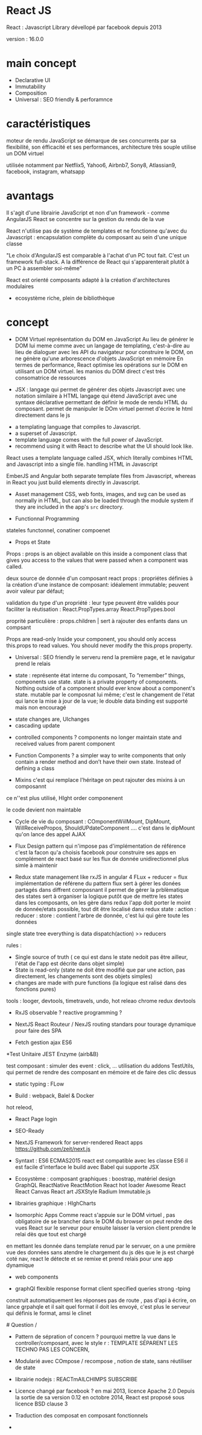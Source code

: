# React JS

React : Javascript Library dévellopé par facebook depuis 2013


version : 16.0.0


# main concept
- Declarative UI
- Immutability
- Composition
- Universal : SEO friendly & perforamnce

# caractéristiques 
moteur de rendu JavaScript
se démarque de ses concurrents par sa flexibilité, son éfficacité  et ses performances,
architecture très souple
utilise un DOM virtuel

utilisée notamment par Netflix5, Yahoo6, Airbnb7, Sony8, Atlassian9, facebook, instagram, whatsapp


# avantags
Il s'agit d'une librairie JavaScript et non d'un framework - comme AngularJS 
React se concentre sur la gestion du rendu de la vue

React n'utilise pas de système de templates et ne fonctionne qu'avec du Javascript : 
encapsulation complète du composant au sein d'une unique classe

"Le choix d'AngularJS est comparable à l'achat d'un PC tout fait. C'est un framework full-stack. 
A la différence de React qui s'apparenterait plutôt à un PC à assembler soi-même"

React est orienté composants
adapté à la création d'architectures modulaires

* ecosystème riche, plein de bibliothèque

# concept

* DOM Virtuel
représentation du DOM en JavaScript
Au lieu de générer le DOM lui meme comme avec un langage de templating, c'est-à-dire au lieu de dialoguer avec les API du navigateur pour construire le DOM, on ne génère qu'une arborescence d'objets JavaScript en mémoire
En termes de performance, React optimise les opérations sur le DOM en utilisant un DOM virtuel.
les manios du DOM direct c'est trés consomatrice de ressources

* JSX : 
langage qui permet de générer des objets Javascript avec une notation similaire à HTML
 langage qui étend JavaScript avec une syntaxe déclarative permettant de définir le mode de rendu HTML du composant.
permet de manipuler le DOm virtuel
permet d'écrire le html directement dans le js

- a templating language that compiles to Javascript.
- a superset of Javascript.
- template language comes with the full power of JavaScript.
- recommend using it with React to describe what the UI should look like.

React uses a template language called JSX, which literally combines HTML and Javascript into a single file.
handling HTML in Javascript


EmberJS and Angular both separate template files from Javascript, whereas in React you just build elements directly in Javascript.

* Asset management 
CSS, web fonts, images, and svg can be used as normally in HTML, but can also be loaded through the module system if they are included in the app's `src` directory.


* Functionnal Programming 

stateles functonnel, conatiner compoenet

* Props et State

Props : 
props  is an object available on  this  inside a component class that gives you access to the values that were passed when a component was called.

deux source de donnée d'un composant react
props : propriétes définies à la création d'une instance de composant: idéalement immutable; peuvent avoir valeur par défaut; 

validation du type d'un propriété  :
leur type peuvent être validés pour faciliter la réutisation : 
React.PropTypes.array
React.PropTypes.bool

proprité particulière : props.children | sert à rajouter des enfants dans un compsant

Props are read-only
Inside your component, you should only access  this.props  to read values. 
You should never modify the  this.props  property.

* Universal : SEO friendly
le serveru rend la première page, et le navigatur prend le relais

* state : 
représente état interne du composant,
To “remember” things, components use state.
state  is a private property of components. 
Nothing outside of a component should ever know about a component's state.
mutable par le composnat lui même;
c'est le changement de l'état qui lance la mise à jour de la vue;
le double data binding est supporté mais non encouragé

- state changes are, UIchanges
- cascading update


* controlled components ? 
  components no longer maintain state and received values from parent component

* Function Components ?
  a simpler way to write components that only contain a render method and don’t have their own state.
  Instead of defining a class
  
* Mixins
c'est qui remplace l'héritage
on peut rajouter des mixins à un composannt 

ce n''est plus utilisé, HIght order componenent

le code devient non maintable




* Cycle de vie du composant : 
COmponentWiilMount, DipMount, WillReceivePropos, ShouldUPdateComponent ....
c'est dans le dipMount qu'on lance des appel AJAX

* Flux 
Design pattern qui n'impose pas d'implémentation de référence
c'est la facon qu'a choisis facebook pour construire ses apps en complément de react
basé sur les flux de donnée unidirectionnel
plus simle à maintenir



*  Redux
state management
like rxJS in angular 4
FLux + reducer = flux
implémentation de référene du pattern flux
sert à gérer les donées partagés dans diffrent composnant
il permet de gérer la prblèmatique des states
sert à organiser la logique
putôt que de mettre les states dans les composants, on les gère dans redux
l'app doit porter le moint de donnée/etats possible, tout dit être localisé dans redux
state  : 
action : 
reducer :
store : contient l'arbre de donnée, c'est lui qui gère toute les données

single state tree
everything is data
dispatch(action) >> reducers

rules : 
- Single source of truth ( ce qui est dans le state nedoit pas être ailleur, l'état de l'app est décrite dans objet simple)
- State is read-only (state ne doit être modifié que par une action, pas directement, les changements sont des objets simples)
- changes are made with pure functions (la logique est ralisé dans des fonctions pures)

tools : looger, devtools, timetravels, undo, hot releao
chrome redux devtools

* RxJS
observable ?
reactive programming ?



* NextJS
 React Routeur / NexJS routing
standars pour tourage dynamique 
pour faire des SPA

* Fetch
gestion ajax
ES6

*Test Unitaire
JEST
Enzyme (airb&B)

test composant : 
simuler des event : click, ...
utilisation du addons TestUtils, qui permet de rendre des composant en mémoire et de faire des clic dessus 


* static typing : FLow


* Build : 
webpack, Balel
& Docker

hot releod, 

* React Page login

* SEO-Ready


* NextJS
Framework for server-rendered React apps
https://github.com/zeit/next.js


* Syntaxt : ES6
ECMAS2015
react est compatible avec les classe ES6
il est facile d'interface le build avec Babel qui supporte JSX

* Ecosystème :
composant graphiques : boostrap, matériel design
GraphQL
ReactNative
ReactMotion
React hot loader
Awesome React
React Canvas
React art
JSXStyle
Radium
Immutable.js

* librairies graphique : HIghCharts

* Isomorphic Apps
Comme react s'appuie sur le DOM virtuel , pas obligatoire de se brancher dans le DOM du browser
on peut rendre des vues React sur le serveur
pour ensuite laisser la version client prendre le relai dès que tout est chargé

en mettant les donnée dans template renud par le servuer,
on a une prmière vue des données sans atendre le chargement du js
dès que le js est chargé coté nav, react le détecte et se remixe et prend relais pour une app dynamique

* web components


* graphQl
flexible response format 
client specified queries
strong -tping

construit automatiquement les réponses 
pas de route , pas d'api à écrire, on lance grpahqle et il sait quel format il doit les envoyé,
c'est plus le serveur qui définis le format, amsi le clinet

# Question / 


* Pattern de sépration of concern ?
pourquoi mettre la vue dans le controller/composant, avec le style
r : TEMPLATE SÉPARENT LES TECHNO PAS LES CONCERN,

* Modularié avec COmpose / recompose , notion de state, sans réutiliser de state

* librairie nodejs : REACTmAILCHIMPS SUBSCRIBE

* Licence changé par facebook ?
en mai 2013,  licence Apache 2.0 
Depuis la sortie de sa version 0.12 en octobre 2014, React est proposé sous licence BSD clause 3 


* Traduction des composat en composant fonctionnels
* 

